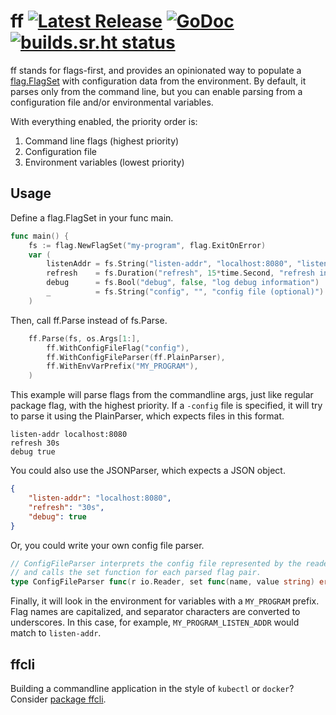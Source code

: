 # ff [![Latest Release](https://img.shields.io/github/release/peterbourgon/ff.svg?style=flat-square)](https://github.com/peterbourgon/ff/releases/latest) [![GoDoc](https://godoc.org/github.com/peterbourgon/ff?status.svg)](https://godoc.org/github.com/peterbourgon/ff) [![builds.sr.ht status](https://builds.sr.ht/~peterbourgon/ff.svg)](https://builds.sr.ht/~peterbourgon/ff?)

ff stands for flags-first, and provides an opinionated way to populate
a [flag.FlagSet](https://golang.org/pkg/flag#FlagSet) with
configuration data from the environment. By default, it parses only
from the command line, but you can enable parsing from a configuration
file and/or environmental variables.

With everything enabled, the priority order is:

1. Command line flags (highest priority)
2. Configuration file
3. Environment variables (lowest priority)

## Usage

Define a flag.FlagSet in your func main.

```go
func main() {
	fs := flag.NewFlagSet("my-program", flag.ExitOnError)
	var (
		listenAddr = fs.String("listen-addr", "localhost:8080", "listen address")
		refresh    = fs.Duration("refresh", 15*time.Second, "refresh interval")
		debug      = fs.Bool("debug", false, "log debug information")
		_          = fs.String("config", "", "config file (optional)")
	)
```

Then, call ff.Parse instead of fs.Parse.

```go
	ff.Parse(fs, os.Args[1:],
		ff.WithConfigFileFlag("config"),
		ff.WithConfigFileParser(ff.PlainParser),
		ff.WithEnvVarPrefix("MY_PROGRAM"),
	)
```

This example will parse flags from the commandline args, just like regular
package flag, with the highest priority. If a `-config` file is specified, it
will try to parse it using the PlainParser, which expects files in this format.

```
listen-addr localhost:8080
refresh 30s
debug true
```

You could also use the JSONParser, which expects a JSON object.

```json
{
	"listen-addr": "localhost:8080",
	"refresh": "30s",
	"debug": true
}
```

Or, you could write your own config file parser.

```go
// ConfigFileParser interprets the config file represented by the reader
// and calls the set function for each parsed flag pair.
type ConfigFileParser func(r io.Reader, set func(name, value string) error) error
```

Finally, it will look in the environment for variables with a `MY_PROGRAM`
prefix. Flag names are capitalized, and separator characters are converted to
underscores. In this case, for example, `MY_PROGRAM_LISTEN_ADDR` would match to
`listen-addr`.

## ffcli

Building a commandline application in the style of `kubectl` or `docker`?
Consider [package ffcli](https://godoc.org/github.com/peterbourgon/ff/ffcli).

